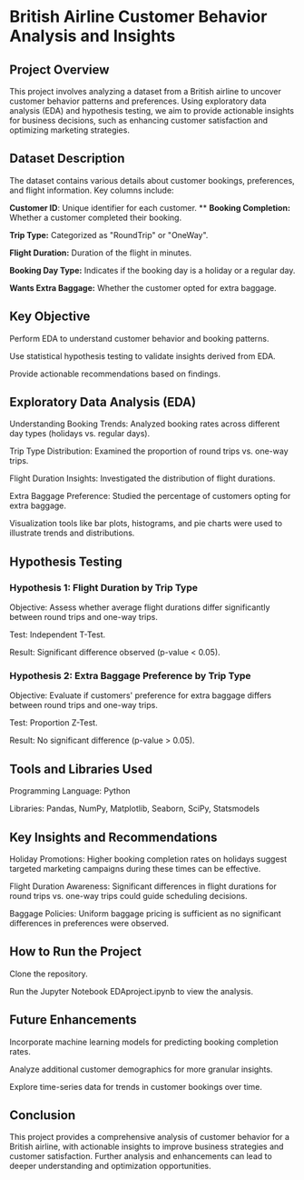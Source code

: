 
# British Airline Customer Behavior Analysis and Insights

## Project Overview

This project involves analyzing a dataset from a British airline to uncover customer behavior patterns and preferences. Using exploratory data analysis (EDA) and hypothesis testing, we aim to provide actionable insights for business decisions, such as enhancing customer satisfaction and optimizing marketing strategies.

## Dataset Description

The dataset contains various details about customer bookings, preferences, and flight information. Key columns include:

**Customer ID**: Unique identifier for each customer.
**
**Booking Completion:** Whether a customer completed their booking.

**Trip Type:** Categorized as "RoundTrip" or "OneWay".

**Flight Duration:** Duration of the flight in minutes.

**Booking Day Type:** Indicates if the booking day is a holiday or a regular day.

**Wants Extra Baggage:** Whether the customer opted for extra baggage.

## Key Objective

Perform EDA to understand customer behavior and booking patterns.

Use statistical hypothesis testing to validate insights derived from EDA.

Provide actionable recommendations based on findings.

## Exploratory Data Analysis (EDA)

Understanding Booking Trends: Analyzed booking rates across different day types (holidays vs. regular days).

Trip Type Distribution: Examined the proportion of round trips vs. one-way trips.

Flight Duration Insights: Investigated the distribution of flight durations.

Extra Baggage Preference: Studied the percentage of customers opting for extra baggage.

Visualization tools like bar plots, histograms, and pie charts were used to illustrate trends and distributions.

## Hypothesis Testing


### Hypothesis 1: Flight Duration by Trip Type

Objective: Assess whether average flight durations differ significantly between round trips and one-way trips.

Test: Independent T-Test.

Result: Significant difference observed (p-value < 0.05).

### Hypothesis 2: Extra Baggage Preference by Trip Type

Objective: Evaluate if customers' preference for extra baggage differs between round trips and one-way trips.

Test: Proportion Z-Test.

Result: No significant difference (p-value > 0.05).

## Tools and Libraries Used

Programming Language: Python

Libraries: Pandas, NumPy, Matplotlib, Seaborn, SciPy, Statsmodels

## Key Insights and Recommendations

Holiday Promotions: Higher booking completion rates on holidays suggest targeted marketing campaigns during these times can be effective.

Flight Duration Awareness: Significant differences in flight durations for round trips vs. one-way trips could guide scheduling decisions.

Baggage Policies: Uniform baggage pricing is sufficient as no significant differences in preferences were observed.

## How to Run the Project

Clone the repository.

Run the Jupyter Notebook EDAproject.ipynb to view the analysis.

## Future Enhancements

Incorporate machine learning models for predicting booking completion rates.

Analyze additional customer demographics for more granular insights.

Explore time-series data for trends in customer bookings over time.

## Conclusion

This project provides a comprehensive analysis of customer behavior for a British airline, with actionable insights to improve business strategies and customer satisfaction. Further analysis and enhancements can lead to deeper understanding and optimization opportunities.

